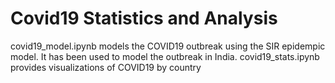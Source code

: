 # Covid19 Statistics and Analysis
covid19_model.ipynb models the COVID19 outbreak using the SIR epidempic model.
It has been used to model the outbreak in India.
covid19_stats.ipynb provides visualizations of COVID19 by country
